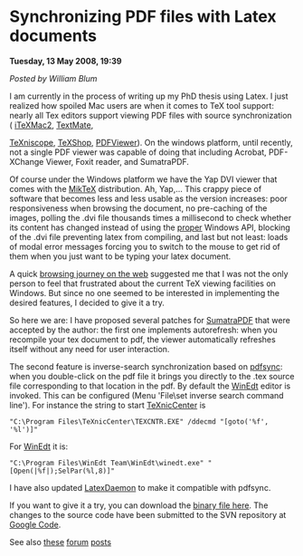 <script type="text/javascript">
var metadata = { 
    blogVersion : 1,
    entryId : 'entry080514-043933',
    publishDate : 'Wed, 21 Oct 2015 17:53:16 +0000',
    postDate : '2008-05-14 02:39:33',
    legacyViews : 18131 // as of Oct 30th 2015
};
</script>

# Synchronizing PDF files with Latex documents 
**Tuesday, 13 May 2008, 19:39**

_Posted by William Blum_

I am currently in the process of writing up my PhD thesis using Latex. I just realized how spoiled Mac users are when it comes to TeX tool support: nearly all Tex editors support viewing PDF files with source synchronization (
[iTeXMac2](http://itexmac.sourceforge.net/), [TextMate](http://macromates.com/),

[TeXniscope](http://www2.ing.unipi.it/~d9615/homepage/texniscope.html),
[TeXShop](http://www.uoregon.edu/~koch/texshop/),
[PDFViewer](http://www.object-craft.com.au/projects/macosxutils/pdfviewer.html)). On the windows platform, until recently, not a single PDF viewer was capable of doing that including Acrobat, PDF-XChange Viewer, Foxit reader, and SumatraPDF.

Of course under the Windows platform we have the Yap DVI viewer that comes with the [MikTeX](http://miktex.org/) 
distribution. Ah, Yap,... This crappy piece of software that becomes less and less usable as the version increases: poor responsiveness when browsing the document, no pre-caching of the images, polling the .dvi file thousands times a millisecond to check whether its content has changed instead of using the [proper](http://msdn.microsoft.com/en-us/library/aa365465(VS.85).aspx) Windows API, blocking of the .dvi file preventing latex from compiling, and last but not least: loads of modal error messages forcing you to switch to the mouse to get rid of them when you just want to be typing your latex document.

A quick [browsing journey on the web](http://magic.aladdin.cs.cmu.edu/2008/01/02/sumatrapdf-08-released/) suggested me that I was not the only person to feel that frustrated about the current TeX viewing facilities on Windows. But since no one seemed to be interested in implementing the desired features, I decided to give it a try.

So here we are: I have proposed several patches for [SumatraPDF](http://blog.kowalczyk.info/software/sumatrapdf/) that were accepted by the author: the first one implements autorefresh: when you recompile your tex document to pdf, the viewer automatically refreshes itself without any need for user interaction.

The second feature is inverse-search synchronization based on [pdfsync](http://itexmac.sourceforge.net/pdfsync.html):
 when you double-click on the pdf file it brings you directly to the .tex source file corresponding to that location in the pdf. By default the [WinEdt](http://www.winedt.com/) editor is invoked. 
 This can be configured (Menu 'File\set inverse search command line'). For instance the string to start [TeXnicCenter](http://www.toolscenter.org/) is

    "C:\Program Files\TeXnicCenter\TEXCNTR.EXE" /ddecmd "[goto('%f', '%l')]"

For [WinEdt](http://www.winedt.com/) it is:

    "C:\Program Files\WinEdt Team\WinEdt\winedt.exe" "[Open(|%f|);SelPar(%l,8)]"

I have also updated [LatexDaemon](http://william.famille-blum.org/software/latexdaemon/index.html) to make it compatible with pdfsync.

If you want to give it a try, you can download the [binary file here](http://william.famille-blum.org/software/sumatra/SumatraPDF-sync.exe).
The changes to the source code have been submitted to the SVN repository at [Google Code](http://code.google.com/p/sumatrapdf/).

See also [these](http://blog.kowalczyk.info/forum_sumatra/topic.php?TopicId=840&amp;Posts=7) 
[forum](http://blog.kowalczyk.info/forum_sumatra/topic.php?TopicId=864&amp;Posts=4)
 [posts](http://blog.kowalczyk.info/forum_sumatra/topic.php?TopicId=868&amp;Posts=0)